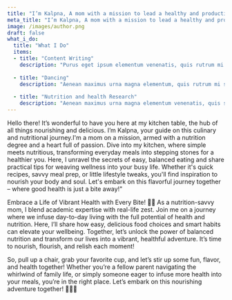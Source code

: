 ```yaml
---
title: "I’m Kalpna, A mom with a mission to lead a healthy and productive life"
meta_title: "I’m Kalpna, A mom with a mission to lead a healthy and productive life"
image: /images/author.png
draft: false
what_i_do:
  title: "What I Do"
  items:
  - title: "Content Writing"
    description: "Purus eget ipsum elementum venenatis, quis rutrum mi semper nonpurus eget ipsum elementum venenatis."
  
  - title: "Dancing"
    description: "Aenean maximus urna magna elementum, quis rutrum mi semper non purus eget ipsum venenatis."
  
  - title: "Nutrition and health Research"
    description: "Aenean maximus urna magna elementum venenatis, quis semper non purus eget ipsum venenatis."
---
```


Hello there! It’s wonderful to have you here at my kitchen table, the hub of all things nourishing and delicious. I’m Kalpna, your guide on this culinary and nutritional journey.I'm a mom on a mission, armed with a nutrition degree and a heart full of passion. Dive into my kitchen, where simple meets nutritious, transforming everyday meals into stepping stones for a healthier you. Here, I unravel the secrets of easy, balanced eating and share practical tips for weaving wellness into your busy life. Whether it's quick recipes, savvy meal prep, or little lifestyle tweaks, you'll find inspiration to nourish your body and soul. Let's embark on this flavorful journey together – where good health is just a bite away!"


Embrace a Life of Vibrant Health with Every Bite! 🌱✨ As a nutrition-savvy mom, I blend academic expertise with real-life zest. Join me on a journey where we infuse day-to-day living with the full potential of health and nutrition. Here, I’ll share how easy, delicious food choices and smart habits can elevate your wellbeing. Together, let’s unlock the power of balanced nutrition and transform our lives into a vibrant, healthful adventure. It’s time to nourish, flourish, and relish each moment!

So, pull up a chair, grab your favorite cup, and let’s stir up some fun, flavor, and health together! Whether you’re a fellow parent navigating the whirlwind of family life, or simply someone eager to infuse more health into your meals, you’re in the right place. Let’s embark on this nourishing adventure together! 🥄🍏📖
